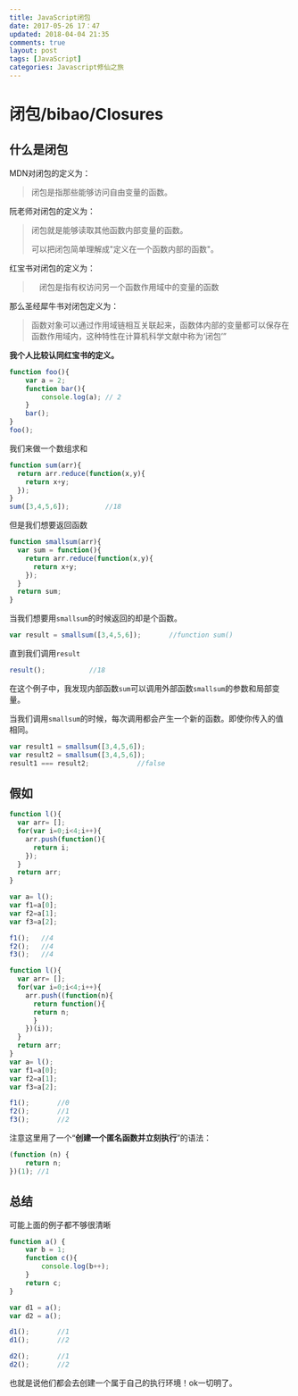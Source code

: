```yaml
---
title: JavaScript闭包
date: 2017-05-26 17：47
updated: 2018-04-04 21:35
comments: true
layout: post
tags: [JavaScript]
categories: Javascript修仙之旅
---
```


# 闭包/bibao/Closures

## 什么是闭包

MDN对闭包的定义为：

> 闭包是指那些能够访问自由变量的函数。

阮老师对闭包的定义为：

>  闭包就是能够读取其他函数内部变量的函数。
>
>  可以把闭包简单理解成"定义在一个函数内部的函数"。

红宝书对闭包的定义为：

> 　闭包是指有权访问另一个函数作用域中的变量的函数

那么圣经犀牛书对闭包定义为：

> 函数对象可以通过作用域链相互关联起来，函数体内部的变量都可以保存在函数作用域内，这种特性在计算机科学文献中称为‘闭包’”

<!--more-->

**我个人比较认同红宝书的定义。**

```javascript
function foo(){
    var a = 2;
    function bar(){
        console.log(a); // 2
    }
    bar();
}
foo();
```

我们来做一个数组求和

```javascript
function sum(arr){
  return arr.reduce(function(x,y){
    return x+y;
  });
}
sum([3,4,5,6]);			//18
```

但是我们想要返回函数

```javascript
function smallsum(arr){
  var sum = function(){
    return arr.reduce(function(x,y){
      return x+y;
    });
  }
  return sum;
}
```

当我们想要用`smallsum`的时候返回的却是个函数。

```javascript
var result = smallsum([3,4,5,6]);		//function sum()
```

直到我们调用`result`

```javascript
result();			//18
```

在这个例子中，我发现内部函数`sum`可以调用外部函数`smallsum`的参数和局部变量。

当我们调用`smallsum`的时候，每次调用都会产生一个新的函数。即使你传入的值相同。

```JavaScript
var result1 = smallsum([3,4,5,6]);
var result2 = smallsum([3,4,5,6]);
result1 === result2; 			//false
```

## 假如

```javascript
function l(){
  var arr= [];
  for(var i=0;i<4;i++){
    arr.push(function(){
      return i;
    });
  }
  return arr;
}
```

```javascript
var a= l();
var f1=a[0];
var f2=a[1];
var f3=a[2];

f1();	//4
f2();	//4
f3();	//4
```

```javascript
function l(){
  var arr= [];
  for(var i=0;i<4;i++){
    arr.push((function(n){
      return function(){
      return n;
      }
    })(i));
  }
  return arr;
}
var a= l();
var f1=a[0];
var f2=a[1];
var f3=a[2];

f1();		//0
f2();		//1
f3();		//2
```

注意这里用了一个“**创建一个匿名函数并立刻执行**”的语法：

```javascript
(function (n) {
    return n;
})(1); //1
```
## 总结

可能上面的例子都不够很清晰

```javascript
function a() {
    var b = 1;
    function c(){
        console.log(b++);
    }
    return c;
}

var d1 = a();
var d2 = a();

d1();		//1
d1();		//2

d2();		//1
d2();		//2
```

也就是说他们都会去创建一个属于自己的执行环境！ok一切明了。